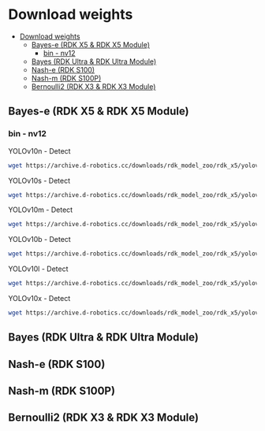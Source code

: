 # Download weights

- [Download weights](#download-weights)
  - [Bayes-e (RDK X5 \& RDK X5 Module)](#bayes-e-rdk-x5--rdk-x5-module)
    - [bin - nv12](#bin---nv12)
  - [Bayes (RDK Ultra \& RDK Ultra Module)](#bayes-rdk-ultra--rdk-ultra-module)
  - [Nash-e (RDK S100)](#nash-e-rdk-s100)
  - [Nash-m (RDK S100P)](#nash-m-rdk-s100p)
  - [Bernoulli2 (RDK X3 \& RDK X3 Module)](#bernoulli2-rdk-x3--rdk-x3-module)



## Bayes-e (RDK X5 & RDK X5 Module)
### bin - nv12
YOLOv10n - Detect
```bash
wget https://archive.d-robotics.cc/downloads/rdk_model_zoo/rdk_x5/yolov10n_detect_bayese_640x640_nv12_modified.bin
```
YOLOv10s - Detect
```bash
wget https://archive.d-robotics.cc/downloads/rdk_model_zoo/rdk_x5/yolov10s_detect_bayese_640x640_nv12_modified.bin
```
YOLOv10m - Detect
```bash
wget https://archive.d-robotics.cc/downloads/rdk_model_zoo/rdk_x5/yolov10m_detect_bayese_640x640_nv12_modified.bin
```
YOLOv10b - Detect
```bash
wget https://archive.d-robotics.cc/downloads/rdk_model_zoo/rdk_x5/yolov10b_detect_bayese_640x640_nv12_modified.bin
```
YOLOv10l - Detect
```bash
wget https://archive.d-robotics.cc/downloads/rdk_model_zoo/rdk_x5/yolov10l_detect_bayese_640x640_nv12_modified.bin
```
YOLOv10x - Detect
```bash
wget https://archive.d-robotics.cc/downloads/rdk_model_zoo/rdk_x5/yolov10x_detect_bayese_640x640_nv12_modified.bin
```

## Bayes (RDK Ultra & RDK Ultra Module)


## Nash-e (RDK S100)


## Nash-m (RDK S100P)


## Bernoulli2 (RDK X3 & RDK X3 Module)